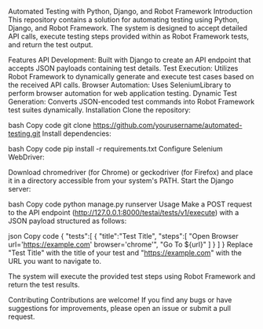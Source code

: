 Automated Testing with Python, Django, and Robot Framework
Introduction
This repository contains a solution for automating testing using Python, Django, and Robot Framework. The system is designed to accept detailed API calls, execute testing steps provided within as Robot Framework tests, and return the test output.

Features
API Development: Built with Django to create an API endpoint that accepts JSON payloads containing test details.
Test Execution: Utilizes Robot Framework to dynamically generate and execute test cases based on the received API calls.
Browser Automation: Uses SeleniumLibrary to perform browser automation for web application testing.
Dynamic Test Generation: Converts JSON-encoded test commands into Robot Framework test suites dynamically.
Installation
Clone the repository:

bash
Copy code
git clone https://github.com/yourusername/automated-testing.git
Install dependencies:

bash
Copy code
pip install -r requirements.txt
Configure Selenium WebDriver:

Download chromedriver (for Chrome) or geckodriver (for Firefox) and place it in a directory accessible from your system's PATH.
Start the Django server:

bash
Copy code
python manage.py runserver
Usage
Make a POST request to the API endpoint (http://127.0.0.1:8000/testai/tests/v1/execute) with a JSON payload structured as follows:

json
Copy code
{
  "tests":[
    {
      "title":"Test Title",
      "steps":[
        "Open Browser    url='https://example.com'    browser='chrome'",
        "Go To    ${url}"
      ]
    }
  ]
}
Replace "Test Title" with the title of your test and "https://example.com" with the URL you want to navigate to.

The system will execute the provided test steps using Robot Framework and return the test results.

Contributing
Contributions are welcome! If you find any bugs or have suggestions for improvements, please open an issue or submit a pull request.
